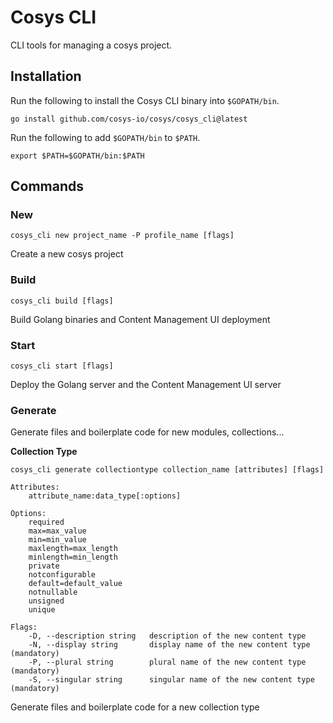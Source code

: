 # Cosys CLI
CLI tools for managing a cosys project.

## Installation
Run the following to install the Cosys CLI binary into `$GOPATH/bin`. 

`go install github.com/cosys-io/cosys/cosys_cli@latest`

Run the following to add `$GOPATH/bin` to `$PATH`.

`export $PATH=$GOPATH/bin:$PATH`



## Commands
### New
`cosys_cli new project_name -P profile_name [flags]`

Create a new cosys project

### Build
`cosys_cli build [flags]`

Build Golang binaries and Content Management UI deployment

### Start
`cosys_cli start [flags]`

Deploy the Golang server and the Content Management UI server

### Generate

Generate files and boilerplate code for new modules, collections...

**Collection Type**

```
cosys_cli generate collectiontype collection_name [attributes] [flags]

Attributes:
    attribute_name:data_type[:options]

Options:
    required                 
    max=max_value
    min=min_value
    maxlength=max_length
    minlength=min_length
    private
    notconfigurable
    default=default_value
    notnullable
    unsigned
    unique

Flags:
    -D, --description string   description of the new content type
    -N, --display string       display name of the new content type (mandatory)
    -P, --plural string        plural name of the new content type (mandatory)
    -S, --singular string      singular name of the new content type (mandatory)
```

Generate files and boilerplate code for a new collection type